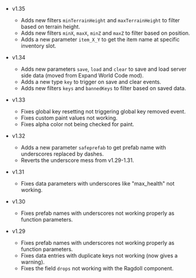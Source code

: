 - v1.35
  - Adds new filters `minTerrainHeight` and `maxTerrainHeight` to filter based on terrain height.
  - Adds new filters `minX`, `maxX`, `minZ` and `maxZ` to filter based on position.
  - Adds a new parameter `item_X_Y` to get the item name at specific inventory slot.

- v1.34
  - Adds new parameters `save`, `load` and `clear` to save and load server side data (moved from Expand World Code mod).
  - Adds a new type `key` to trigger on save and clear events.
  - Adds new filters `keys` and `bannedKeys` to filter based on saved data.

- v1.33
  - Fixes global key resetting not triggering global key removed event.
  - Fixes custom paint values not working.
  - Fixes alpha color not being checked for paint.

- v1.32
  - Adds a new parameter `safeprefab` to get prefab name with underscores replaced by dashes.
  - Reverts the underscore mess from v1.29-1.31.

- v1.31
  - Fixes data parameters with underscores like "max_health" not working.

- v1.30
  - Fixes prefab names with underscores not working properly as function parameters.

- v1.29
  - Fixes prefab names with underscores not working properly as function parameters.
  - Fixes data entries with duplicate keys not working (now gives a warning).
  - Fixes the field `drops` not working with the Ragdoll component.
